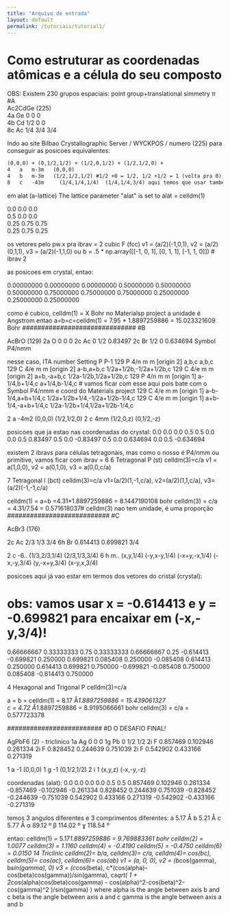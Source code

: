 ```yaml
---
title: "Arquivo de entrada"
layout: default
permalink: /tutoriais/tutorial1/
---
```


# Como estruturar as coordenadas atômicas e a célula do seu composto


OBS: Existem 230 grupos espaciais: point group+translational simmetry  $\pi$
#A  
Ac2CdGe (225)  
4a	Ge	0	0	0  
4b	Cd	1/2	0	0  
8c	Ac	1/4	3/4	3/4  

Indo ao site Bilbao Crystallographic Server / WYCKPOS / numero (225) para conseguir as posicoes equivalentes:  
```txt
(0,0,0) + (0,1/2,1/2) + (1/2,0,1/2) + (1/2,1/2,0) +  
4	a	m-3m   (0,0,0)  
4	b	m-3m   (1/2,1/2,1/2) #1/2 +0 = 1/2, 1/2 +1/2 = 1 (volta pra 0), 1/2+1/2 = 1 (volta pra 0) imagine uma celula cubica simples, 0,0,0 e 1,0,0 sao equivalentes  
8	c	-43m     (1/4,1/4,1/4)	(1/4,1/4,3/4) aqui temos que usar tambem,  (0,1/2,1/2)+(1/4,1/4,1/4) == 1/4	3/4	3/4  
```


em alat (a-lattice) The lattice parameter "alat" is set to alat = celldm(1)  
  
0.0 0.0 0.0  
0.5 0.0 0.0  
0.25 0.75 0.75  
0.25 0.75 0.25  

os vetores pelo pw.x pra ibrav = 
2          cubic F (fcc)
      v1 = (a/2)(-1,0,1),  v2 = (a/2)(0,1,1), v3 = (a/2)(-1,1,0)
ou
b = .5 * np.array([[-1, 0, 1], [0, 1, 1], [-1, 1, 0]])  # ibrav 2

as posicoes em crystal, entao:

 0.00000000  0.00000000  0.00000000
 0.50000000  0.50000000  0.50000000
 0.75000000  0.75000000  0.75000000
 0.25000000  0.25000000  0.25000000

 como é cubico, celldm(1) = X Bohr
 no Materialsp project a unidade é Angstrom
 entao a=b=c=celldm(1) = 7.95 * 1.8897259886 = 15.023321609 Bohr
##############################
#B

AcBrO (129)
2a	O	0	0	0
2c	Ac	0	1/2	0.83497
2c	Br	1/2	0	0.634694
Symbol P4/nmm


nesse caso, 
ITA number	Setting	P	P-1
129	P 4/n m m [origin 2]	a,b,c	a,b,c
129	C 4/e m m [origin 2]	a-b,a+b,c	1/2a+1/2b,-1/2a+1/2b,c
129	C 4/e m m [origin 2]	a+b,-a+b,c	1/2a-1/2b,1/2a+1/2b,c
129	P 4/n m m [origin 1]	a-1/4,b+1/4,c	a+1/4,b-1/4,c  # vamos ficar com esse aqui pois bate com o Symbol P4/nmm e coord do Materials project
129	C 4/e m m [origin 1]	a-b-1/4,a+b+1/4,c	1/2a+1/2b+1/4,-1/2a+1/2b-1/4,c
129	C 4/e m m [origin 1]	a+b-1/4,-a+b+1/4,c	1/2a-1/2b+1/4,1/2a+1/2b-1/4,c

2	a	-4m2	(0,0,0)	(1/2,1/2,0)
2	c	4mm	    (1/2,0,z)	(0,1/2,-z)

posicoes que ja estao nas coordenadas do crystal:
0.0 0.0 0.0
0.5 0.5 0.0
0.0 0.5 0.83497
0.5 0.0 -0.83497
0.5 0.0 0.634694
0.0 0.5 -0.634694

existem 2 ibravs para células tetragonais, mas como o nosso é P4/nmm ou primitive, vamos ficar com ibrav = 6
  6          Tetragonal P (st)               celldm(3)=c/a
      v1 = a(1,0,0),  v2 = a(0,1,0),  v3 = a(0,0,c/a)

  7          Tetragonal I (bct)              celldm(3)=c/a
      v1=(a/2)(1,-1,c/a),  v2=(a/2)(1,1,c/a),  v3=(a/2)(-1,-1,c/a)


celldm(1) = a=b =4.31*1.8897259886 = 8.1447190108 bohr
celldm(3) = c/a = 4.31/7.54 = 0.571618037# celldm(3) nao tem unidade, é uma proporção
###########################
#C

AcBr3 (176)

2c	Ac	2/3	1/3	3/4
6h	Br	0.614413	0.699821	3/4

2	c	-6..	(1/3,2/3,1/4)	(2/3,1/3,3/4)
6	h	m..	(x,y,1/4)	(-y,x-y,1/4)	(-x+y,-x,1/4)	(-x,-y,3/4) (y,-x+y,3/4)	(x-y,x,3/4)

posicoes aqui já vao estar em termos dos vetores do cristal (crystal):
# obs: vamos usar x = -0.614413 e y = -0.699821 para encaixar em (-x,-y,3/4)!

0.66666667 0.33333333 0.75
0.33333333 0.66666667 0.25 
-0.614413  -0.699821   0.250000
0.699821   0.085408   0.250000
-0.085408   0.614413   0.250000
0.614413   0.699821   0.750000
-0.699821  -0.085408   0.750000
0.085408  -0.614413   0.750000

 4          Hexagonal and Trigonal P        celldm(3)=c/a

a = b =  celldm(1) = 8.17 Å*1.8897259886 = 15.439061327  
c  = 4.72 Å*1.8897259886 = 8.9195066661 bohr
celldm(3) = c/a = 0.577723378

#########################
#D O DESAFIO FINAL!

AgPbF6 (2) - triclinico 
1a	Ag	0	0	0
1g	Pb	0	1/2	1/2
2i	F	0.857469	0.102946	0.261334
2i	F	0.828452	0.244639	0.751039
2i	F	0.542902	0.433166	0.271319


1	a	-1	(0,0,0)
1	g	-1	(0,1/2,1/2)
2	i	1	(x,y,z)	(-x,-y,-z)

coordenadas (alat):
0.0 0.0 0.0
0.0 0.5 0.5
0.857469 0.102946 0.261334
-0.857469 -0.102946 -0.261334
0.828452 0.244639 0.751039
-0.828452 -0.244639 -0.751039
0.542902 0.433166 0.271319
-0.542902 -0.433166 -0.271319


temos 3 angulos diferentes e 3 comprimentos diferentes:
a 5.17 Å
b 5.21 Å
c 5.77 Å
α 89.12 º
β 114.02 º
ɣ 118.54 º

entao:
celldm(1) = 5.17*1.8897259886 = 9.769883361 bohr
celldm(2) = 1.0077
celldm(3) = 1.1160
celldm(4) = -0.4190
celldm(5) = -0.4750
celldm(6) = 0.0150
14          Triclinic                       celldm(2)= b/a,
                                             celldm(3)= c/a,
                                             celldm(4)= cos(bc),
                                             celldm(5)= cos(ac),
                                             celldm(6)= cos(ab)
      v1 = (a, 0, 0),
      v2 = (b*cos(gamma), b*sin(gamma), 0)
      v3 = (c*cos(beta),  c*(cos(alpha)-cos(beta)cos(gamma))/sin(gamma),
           c*sqrt( 1 + 2*cos(alpha)cos(beta)cos(gamma)
                     - cos(alpha)^2-cos(beta)^2-cos(gamma)^2 )/sin(gamma) )
      where alpha is the angle between axis b and c
             beta is the angle between axis a and c
            gamma is the angle between axis a and b
